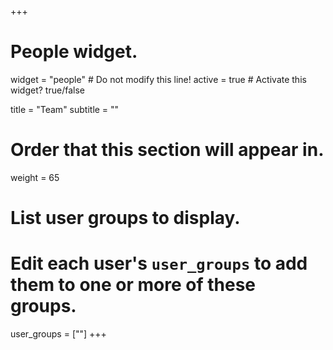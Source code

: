 +++
# People widget.
widget = "people"  # Do not modify this line!
active = true  # Activate this widget? true/false

title = "Team"
subtitle = ""

# Order that this section will appear in.
weight = 65

# List user groups to display.
#   Edit each user's `user_groups` to add them to one or more of these groups.
user_groups = [""]
+++
